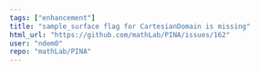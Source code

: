 ```yaml
---
tags: ["enhancement"]
title: "sample_surface flag for CartesianDomain is missing"
html_url: "https://github.com/mathLab/PINA/issues/162"
user: "ndem0"
repo: "mathLab/PINA"
---
```


